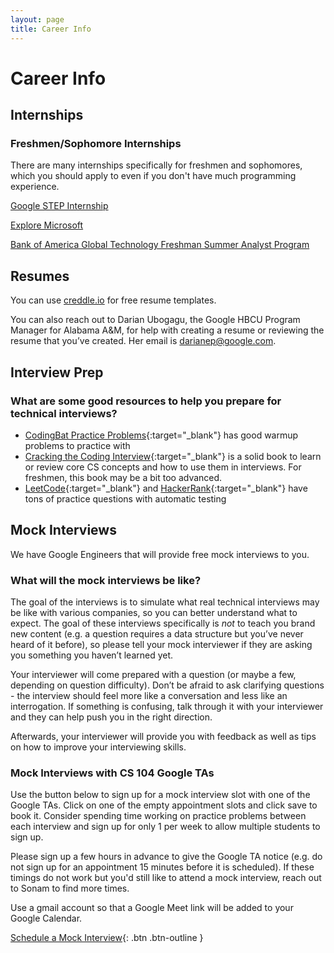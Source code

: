 ```yaml
---
layout: page
title: Career Info
---
```


# Career Info

## Internships

### Freshmen/Sophomore Internships

There are many internships specifically for freshmen and sophomores, which you should apply to even if you don't have much programming experience.

[Google STEP Internship](https://buildyourfuture.withgoogle.com/programs/step)

[Explore Microsoft](https://careers.microsoft.com/students/us/en/usexploremicrosoftprogram)

[Bank of America Global Technology Freshman Summer Analyst Program](https://bankcampuscareers.tal.net/vx/lang-en-GB/candidate/postings/6590)

## Resumes

You can use [creddle.io](https://creddle.io) for free resume templates.

You can also reach out to Darian Ubogagu, the Google HBCU Program Manager for Alabama A&M, for help with creating a resume or reviewing the resume that you’ve created. Her email is darianep@google.com.


## Interview Prep

### What are some good resources to help you prepare for technical interviews?

- [CodingBat Practice Problems](https://codingbat.com/python){:target="_blank"} has good warmup problems to practice with
- [Cracking the Coding Interview](https://www.crackingthecodinginterview.com/){:target="_blank"} is a solid book to learn or review core CS concepts and how to use them in interviews. For freshmen, this book may be a bit too advanced.
- [LeetCode](https://leetcode.com/){:target="_blank"} and [HackerRank](https://www.hackerrank.com/){:target="_blank"} have tons of practice questions with automatic testing


## Mock Interviews 

We have Google Engineers that will provide free mock interviews to you.

### What will the mock interviews be like?

The goal of the interviews is to simulate what real technical interviews may be like with various companies, so you can better understand what to expect. The goal of these interviews specifically is *not* to teach you brand new content (e.g. a question requires a data structure but you’ve never heard of it before), so please tell your mock interviewer if they are asking you something you haven’t learned yet.

Your interviewer will come prepared with a question (or maybe a few, depending on question difficulty). Don’t be afraid to ask clarifying questions - the interview should feel more like a conversation and less like an interrogation. If something is confusing, talk through it with your interviewer and they can help push you in the right direction.

Afterwards, your interviewer will provide you with feedback as well as tips on how to improve your interviewing skills. 


### Mock Interviews with CS 104 Google TAs

Use the button below to sign up for a mock interview slot with one of the Google TAs. Click on one of the empty appointment slots and click save to book it. Consider spending time working on practice problems between each interview and sign up for only 1 per week to allow multiple students to sign up.

Please sign up a few hours in advance to give the Google TA notice (e.g. do not sign up for an appointment 15 minutes before it is scheduled). If these timings do not work but you'd still like to attend a mock interview, reach out to Sonam to find more times. 

Use a gmail account so that a Google Meet link will be added to your Google Calendar.

[Schedule a Mock Interview](https://calendar.google.com/calendar/u/0/selfsched?sstoken=UU5qRzFsdVFqOW8wfGRlZmF1bHR8ZWM1ZWE1ZmI1ZWFiMGNjZWMwZjE5YTc4ODc4Yjc0MzI){: .btn .btn-outline }
